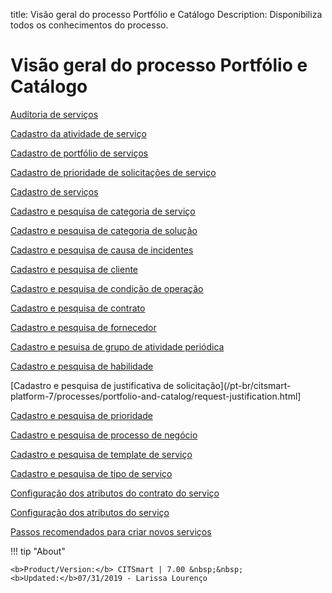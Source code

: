title:  Visão geral do processo Portfólio e Catálogo
Description: Disponibiliza todos os conhecimentos do processo. 
# Visão geral do processo Portfólio e Catálogo

[Auditoria de serviços](/pt-br/citsmart-platform-7/processes/portfolio-and-catalog/audit.html#auditoria-de-servicos)

[Cadastro da atividade de serviço](/pt-br/citsmart-platform-7/processes/portfolio-and-catalog/activity.html)

[Cadastro de portfólio de serviços](/pt-br/citsmart-platform-7/processes/portfolio-and-catalog/register.html)

[Cadastro de prioridade de solicitações de serviço](/pt-br/citsmart-platform-7/processes/portfolio-and-catalog/priority-request.html)

[Cadastro de serviços](/pt-br/citsmart-platform-7/processes/portfolio-and-catalog/services.html)

[Cadastro e pesquisa de categoria de serviço](/pt-br/citsmart-platform-7/processes/portfolio-and-catalog/service-category.html)

[Cadastro e pesquisa de categoria de solução](/pt-br/citsmart-platform-7/processes/portfolio-and-catalog/solution-category.html)

[Cadastro e pesquisa de causa de incidentes](/pt-br/citsmart-platform-7/processes/portfolio-and-catalog/cause-incident.html)

[Cadastro e pesquisa de cliente](/pt-br/citsmart-platform-7/processes/portfolio-and-catalog/client.html)

[Cadastro e pesquisa de condição de operação](/pt-br/citsmart-platform-7/processes/portfolio-and-catalog/operating-condition.html)

[Cadastro e pesquisa de contrato](/pt-br/citsmart-platform-7/processes/portfolio-and-catalog/contract.html)

[Cadastro e pesquisa de fornecedor](/pt-br/citsmart-platform-7/processes/portfolio-and-catalog/provider.html)

[Cadastro e pesuisa de grupo de atividade periódica](/pt-br/citsmart-platform-7/processes/portfolio-and-catalog/periodic-activity.html)

[Cadastro e pesquisa de habilidade](/pt-br/citsmart-platform-7/processes/portfolio-and-catalog/skill.html)

[Cadastro e pesquisa de justificativa de solicitação](/pt-br/citsmart-platform-7/processes/portfolio-and-catalog/request-justification.html]

[Cadastro e pesquisa de prioridade](/pt-br/citsmart-platform-7/processes/portfolio-and-catalog/priority-register.html)

[Cadastro e pesquisa de processo de negócio](/pt-br/citsmart-platform-7/processes/portfolio-and-catalog/business-process.html)

[Cadastro e pesquisa de template de serviço](/pt-br/citsmart-platform-7/processes/portfolio-and-catalog/service-template.html)

[Cadastro e pesquisa de tipo de serviço](/pt-br/citsmart-platform-7/processes/portfolio-and-catalog/type-service.html)

[Configuração dos atributos do contrato do serviço](/pt-br/citsmart-platform-7/processes/portfolio-and-catalog/contract-attributes.html)

[Configuração dos atributos do serviço](/pt-br/citsmart-platform-7/processes/portfolio-and-catalog/configure-service-attribute.html)

[Passos recomendados para criar novos serviços](/pt-br/citsmart-platform-7/processes/portfolio-and-catalog/steps.html)

!!! tip "About"

    <b>Product/Version:</b> CITSmart | 7.00 &nbsp;&nbsp;
    <b>Updated:</b>07/31/2019 - Larissa Lourenço 
        
